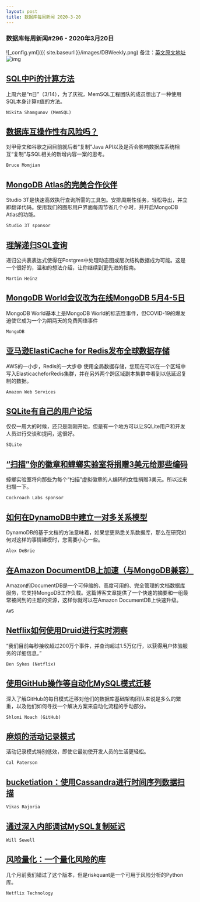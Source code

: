 ```yaml
---
layout: post
title: 数据库每周新闻 2020-3-20
---
```

### 数据库每周新闻#296 - 2020年3月20日
![_config.yml]({{ site.baseurl }}/images/DBWeekly.png)
备注：[英文原文地址](https://dbweekly.com/issues/296)
![img](https://res.cloudinary.com/cpress/image/upload/w_1280,e_sharpen:60/s0j2qahswikmf8f3lnhp.jpg)


## [SQL中Pi的计算方法](https://dbweekly.com/link/85675/web)
上周六是“π日”（3/14），为了庆祝，MemSQL工程团队的成员想出了一种使用SQL本身计算π值的方法。

`Nikita Shamgunov (MemSQL)`


## [数据库互操作性有风险吗？](https://dbweekly.com/link/85676/web)
对甲骨文和谷歌之间目前就后者“复制”Java API以及是否会影响数据库系统相互“复制”与SQL相关的新增内容一案的思考。

`Bruce Momjian`


## [MongoDB Atlas的完美合作伙伴](https://dbweekly.com/link/85677/web)
Studio 3T是快速高效执行查询所需的工具包。安排周期性任务，轻松导出，并立即翻译代码。使用我们的图形用户界面每周节省几个小时，并开启MongoDB Atlas的功能。

`Studio 3T sponsor`


## [理解递归SQL查询](https://dbweekly.com/link/85678/web)
递归公共表表达式使得在Postgres中处理动态图或层次结构数据成为可能。这是一个很好的，温和的想法介绍，让你继续到更先进的指南。

`Martin Heinz`


## [MongoDB World会议改为在线MongoDB 5月4-5日](https://dbweekly.com/link/85679/web)
MongoDB World基本上是MongoDB World的标志性事件，但COVID-19的爆发迫使它成为一个为期两天的免费网络事件

`MongoDB`


## [亚马逊ElastiCache for Redis发布全球数据存储](https://dbweekly.com/link/85682/web)
AWS的一小步，Redis的一大步😄 使用全局数据存储，您现在可以在一个区域中写入ElasticacheforRedis集群，并在另外两个跨区域副本集群中看到以低延迟复制的数据。

`Amazon Web Services`


## [SQLite有自己的用户论坛](https://dbweekly.com/link/85683/web)
仅仅一周大的时候，还只是刚刚开始，但是有一个地方可以让SQLite用户和开发人员进行交谈和提问，这很好。

`SQLite`


## [“扫描”你的徽章和蟑螂实验室将捐赠3美元给那些编码](https://dbweekly.com/link/85685/web)
蟑螂实验室将向那些为每个“扫描”虚拟徽章的人编码的女性捐赠3美元。所以过来扫描一下。

`Cockroach Labs sponsor`


## [如何在DynamoDB中建立一对多关系模型](https://dbweekly.com/link/85686/web)
DynamoDB的基于文档的方法意味着，如果您更熟悉关系数据库，那么在研究如何对这样的事情建模时，您需要小心一些。

`Alex DeBrie`


## [在Amazon DocumentDB上加速（与MongoDB兼容）](https://dbweekly.com/link/85693/web)
Amazon的DocumentDB是一个可伸缩的、高度可用的、完全管理的文档数据库服务，它支持MongoDB工作负载。这篇博客文章提供了一个快速的摘要和一组最常被问到的主题的资源，这样你就可以在Amazon DocumentDB上快速升级。

`AWS`


## [Netflix如何使用Druid进行实时洞察](https://dbweekly.com/link/85687/web)
“我们目前每秒接收超过200万个事件，并查询超过1.5万亿行，以获得用户体验服务的详细信息。”

`Ben Sykes (Netflix)`


## [使用GitHub操作等自动化MySQL模式迁移](https://dbweekly.com/link/85688/web)
深入了解GitHub的每日模式迁移对他们的数据库基础架构团队来说是多么的繁重，以及他们如何寻找一个解决方案来自动化流程的手动部分。

`Shlomi Noach (GitHub)`


## [麻烦的活动记录模式](https://dbweekly.com/link/85689/web)
活动记录模式特别低效，即使它最初使开发人员的生活更轻松。

`Cal Paterson`


## [bucketiation：使用Cassandra进行时间序列数据扫描](https://dbweekly.com/link/85690/web)


`Vikas Rajoria`


## [通过深入内部调试MySQL复制延迟](https://dbweekly.com/link/85691/web)


`Will Sewell`


## [风险量化：一个量化风险的库](https://dbweekly.com/link/85692/web)
几个月前我们错过了这个版本，但是riskquant是一个可用于风险分析的Python库。

`Netflix Technology`
